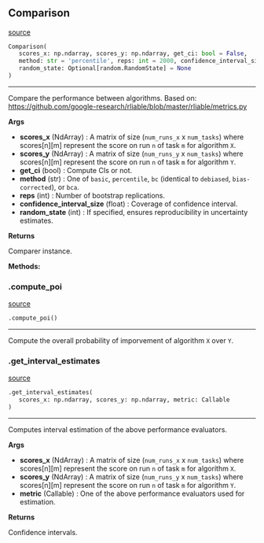 #


## Comparison
[source](https://github.com/RLE-Foundation/rllte/blob/main/rllte/evaluation/comparison.py/#L10)
```python 
Comparison(
   scores_x: np.ndarray, scores_y: np.ndarray, get_ci: bool = False,
   method: str = 'percentile', reps: int = 2000, confidence_interval_size: float = 0.95,
   random_state: Optional[random.RandomState] = None
)
```


---
Compare the performance between algorithms. Based on:
https://github.com/google-research/rliable/blob/master/rliable/metrics.py


**Args**

* **scores_x** (NdArray) : A matrix of size (`num_runs_x` x `num_tasks`) where scores[n][m]
    represent the score on run `n` of task `m` for algorithm `X`.
* **scores_y** (NdArray) : A matrix of size (`num_runs_y` x `num_tasks`) where scores[n][m]
    represent the score on run `n` of task `m` for algorithm `Y`.
* **get_ci** (bool) : Compute CIs or not.
* **method** (str) :  One of `basic`, `percentile`, `bc` (identical to `debiased`,
    `bias-corrected`), or `bca`.
* **reps** (int) : Number of bootstrap replications.
* **confidence_interval_size** (float) : Coverage of confidence interval.
* **random_state** (int) : If specified, ensures reproducibility in uncertainty estimates.


**Returns**

Comparer instance.


**Methods:**


### .compute_poi
[source](https://github.com/RLE-Foundation/rllte/blob/main/rllte/evaluation/comparison.py/#L49)
```python
.compute_poi()
```

---
Compute the overall probability of imporvement of algorithm `X` over `Y`.

### .get_interval_estimates
[source](https://github.com/RLE-Foundation/rllte/blob/main/rllte/evaluation/comparison.py/#L78)
```python
.get_interval_estimates(
   scores_x: np.ndarray, scores_y: np.ndarray, metric: Callable
)
```

---
Computes interval estimation of the above performance evaluators.


**Args**

* **scores_x** (NdArray) : A matrix of size (`num_runs_x` x `num_tasks`) where scores[n][m]
    represent the score on run `n` of task `m` for algorithm `X`.
* **scores_y** (NdArray) : A matrix of size (`num_runs_y` x `num_tasks`) where scores[n][m]
    represent the score on run `n` of task `m` for algorithm `Y`.
* **metric** (Callable) : One of the above performance evaluators used for estimation.


**Returns**

Confidence intervals.
